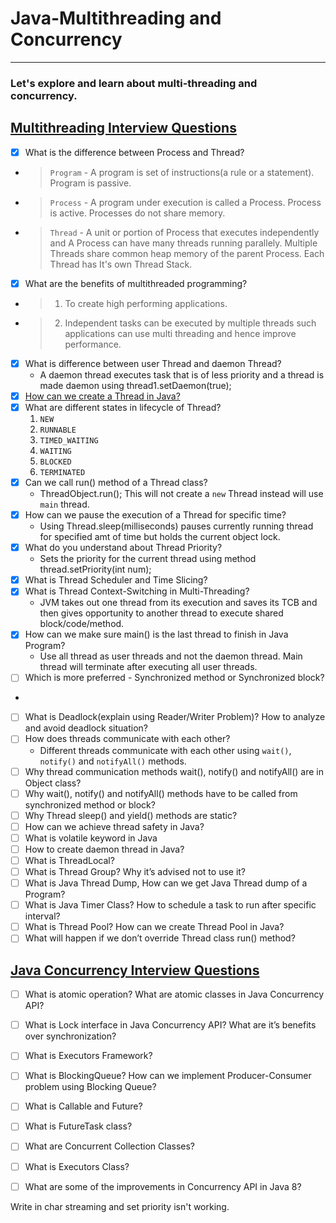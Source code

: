 # Java-Multithreading and Concurrency
---
### Let's explore and learn about multi-threading and concurrency.

## [Multithreading Interview Questions](https://www.digitalocean.com/community/tutorials/java-multithreading-concurrency-interview-questions-answers)
-[x] What is the difference between Process and Thread?
- > ```Program``` - A program is set of instructions(a rule or a statement). Program is passive.
- > ```Process``` - A program under execution is called a Process. Process is active. Processes do not share memory.
- > ```Thread``` - A unit or portion of Process that executes independently and A Process can have many threads running parallely.
  > Multiple Threads share common heap memory of the parent Process. Each Thread has It's own Thread Stack.

- [x] What are the benefits of multithreaded programming?
- > 1. To create high performing applications.
- > 2. Independent tasks can be executed by multiple threads such applications can use multi threading and hence improve performance.
-[x] What is difference between user Thread and daemon Thread? 
  - A daemon thread executes task that is of less priority and a thread is made daemon using thread1.setDaemon(true);
-[x] [How can we create a Thread in Java?](https://medium.com/javarevisited/how-to-create-java-thread-using-thread-and-runnable-2023-14e965474a7)
-[x] What are different states in lifecycle of Thread?
   1. `NEW`
  2. `RUNNABLE`
  3. `TIMED_WAITING`
  4. `WAITING`
  5. `BLOCKED`
  6. `TERMINATED`
-[x] Can we call run() method of a Thread class? 
  - ThreadObject.run(); This will not create a `new` Thread instead will use `main` thread.
-[x] How can we pause the execution of a Thread for specific time? 
  - Using Thread.sleep(milliseconds) pauses currently running thread for specified amt of time but holds the current object lock.
-[x] What do you understand about Thread Priority?
  - Sets the priority for the current thread using method thread.setPriority(int num);
-[x] What is Thread Scheduler and Time Slicing? 
-[x] What is Thread Context-Switching in Multi-Threading?
  - JVM takes out one thread from its execution and saves its TCB and then gives opportunity to another thread to execute shared block/code/method.
-[x] How can we make sure main() is the last thread to finish in Java Program? 
  - Use all thread as user threads and not the daemon thread. Main thread will terminate after executing all user threads.
-[ ] Which is more preferred - Synchronized method or Synchronized block?
-
-[ ] What is Deadlock(explain using Reader/Writer Problem)? How to analyze and avoid deadlock situation?
-[ ] How does threads communicate with each other? 
  - Different threads communicate with each other using `wait()`, `notify()` and `notifyAll()` methods.
-[ ] Why thread communication methods wait(), notify() and notifyAll() are in Object class? 
-[ ] Why wait(), notify() and notifyAll() methods have to be called from synchronized method or block? 
-[ ] Why Thread sleep() and yield() methods are static? 
-[ ] How can we achieve thread safety in Java? 
-[ ] What is volatile keyword in Java 
-[ ] How to create daemon thread in Java? 
-[ ] What is ThreadLocal? 
-[ ] What is Thread Group? Why it’s advised not to use it? 
-[ ] What is Java Thread Dump, How can we get Java Thread dump of a Program? 
-[ ] What is Java Timer Class? How to schedule a task to run after specific interval? 
-[ ] What is Thread Pool? How can we create Thread Pool in Java? 
-[ ] What will happen if we don’t override Thread class run() method?
## [Java Concurrency Interview Questions](https://www.digitalocean.com/community/tutorials/java-multithreading-concurrency-interview-questions-answers)
-[ ] What is atomic operation? What are atomic classes in Java Concurrency API? 
-[ ] What is Lock interface in Java Concurrency API? What are it’s benefits over synchronization? 
-[ ] What is Executors Framework? 
-[ ] What is BlockingQueue? How can we implement Producer-Consumer problem using Blocking Queue? 
-[ ] What is Callable and Future? 
-[ ] What is FutureTask class? 
-[ ] What are Concurrent Collection Classes? 
-[ ] What is Executors Class? 
-[ ] What are some of the improvements in Concurrency API in Java 8?


Write in char streaming and set priority isn't working.